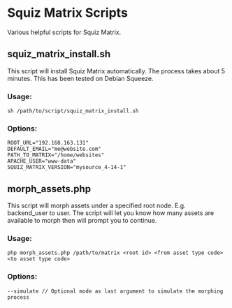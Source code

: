 Squiz Matrix Scripts
=============
Various helpful scripts for Squiz Matrix.

squiz_matrix_install.sh
---

This script will install Squiz Matrix automatically. The process takes about 5 minutes. This has been tested on Debian Squeeze.

### Usage: 
``` 
sh /path/to/script/squiz_matrix_install.sh
```

### Options:  
```
ROOT_URL="192.168.163.131"  
DEFAULT_EMAIL="me@website.com"  
PATH_TO_MATRIX="/home/websites"  
APACHE_USER="www-data"  
SQUIZ_MATRIX_VERSION="mysource_4-14-1"
```

morph_assets.php
---

This script will morph assets under a specified root node. E.g. backend_user to user. The script will let you know how many 
assets are available to morph then will prompt you to continue.

### Usage: 
``` 
php morph_assets.php /path/to/matrix <root id> <from asset type code> <to asset type code>
```

### Options:  
```
--simulate // Optional mode as last argument to simulate the morphing process
```

